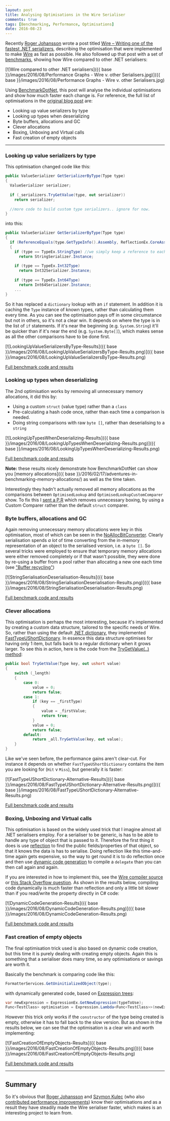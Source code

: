 ```yaml
---
layout: post
title: Analysing Optimisations in the Wire Serialiser
comments: true
tags: [Benchmarking, Performance, Optimisations]
date: 2016-08-23
---
```


Recently [Roger Johansson](http://www.twitter.com/RogerAlsing) wrote a post titled [Wire – Writing one of the fastest .NET serializers](https://rogeralsing.com/2016/08/16/wire-writing-one-of-the-fastest-net-serializers/), describing the optimisation that were implemented to make [Wire](https://github.com/akkadotnet/Wire) as fast as possible. He also followed up that post with a set of [benchmarks](https://twitter.com/RogerAlsing/status/767320145807147008), showing how Wire compared to other .NET serialisers:

[![Wire compared to other .NET serialisers]({{ base }}/images/2016/08/Performance Graphs - Wire v. other Serialisers.jpg)]({{ base }}/images/2016/08/Performance Graphs - Wire v. other Serialisers.jpg)

Using [BenchmarkDotNet](https://perfdotnet.github.io/BenchmarkDotNet/), this post will analyse the individual optimisations and show how much faster each change is. For reference, the full list of optimisations in the [original blog post](https://rogeralsing.com/2016/08/16/wire-writing-one-of-the-fastest-net-serializers/) are:

- Looking up value serializers by type
- Looking up types when deserializing
- Byte buffers, allocations and GC
- Clever allocations
- Boxing, Unboxing and Virtual calls
- Fast creation of empty objects

----

### Looking up value serializers by type

This optimisation changed code like this:

``` csharp
public ValueSerializer GetSerializerByType(Type type)
{
  ValueSerializer serializer;
 
  if (_serializers.TryGetValue(type, out serializer))
    return serializer;
 
  //more code to build custom type serializers.. ignore for now.
}
```

into this:

``` csharp
public ValueSerializer GetSerializerByType(Type type)
{
  if (ReferenceEquals(type.GetTypeInfo().Assembly, ReflectionEx.CoreAssembly))
  {
    if (type == TypeEx.StringType) //we simply keep a reference to each primitive type
      return StringSerializer.Instance;
 
    if (type == TypeEx.Int32Type)
      return Int32Serializer.Instance;
 
    if (type == TypeEx.Int64Type)
      return Int64Serializer.Instance;
    ...
}
```

So it has replaced a `dictionary` lookup with an `if` statement. In addition it is caching the `Type` instance of known types, rather than calculating them every time. As you can see the optimisation pays off in some circumstance but not in others, so it's not a clear win. It depends on where the type is in the list of `if` statements. If it's near the beginning (e.g. `System.String`) it'll be quicker than if it's near the end (e.g. `System.Byte[]`), which makes sense as all the other comparisons have to be done first.  

[![LookingUpValueSerializersByType-Results]({{ base }}/images/2016/08/LookingUpValueSerializersByType-Results.png)]({{ base }}/images/2016/08/LookingUpValueSerializersByType-Results.png)

[Full benchmark code and results](https://gist.github.com/mattwarren/af0319dc908449239cd3d135e76de4a8)

### Looking up types when deserializing

The 2nd optimisation works by removing all unnecessary memory allocations, it did this by:

- Using a custom `struct` (value type) rather than a `class`
- Pre-calculating a hash code once, rather than each time a comparison is needed. 
- Doing string comparisons with raw `byte []`, rather than deserialising to a `string`

[![LookingUpTypesWhenDeserializing-Results]({{ base }}/images/2016/08/LookingUpTypesWhenDeserializing-Results.png)]({{ base }}/images/2016/08/LookingUpTypesWhenDeserializing-Results.png)

[Full benchmark code and results](https://gist.github.com/mattwarren/da62343df8fbdc5378df21e49df6a7c3)

**Note:** these results nicely demonstrate how BenchmarkDotNet can show you [memory allocations]({{ base }}/2016/02/17/adventures-in-benchmarking-memory-allocations/) as well as the time taken.

Interestingly they hadn't actually removed all memory allocations as the comparisons between `OptimisedLookup` and `OptimisedLookupCustomComparer` show. To fix this I [sent a P.R](https://github.com/akkadotnet/Wire/pull/76) which removes unnecessary boxing, by using a Custom Comparer rather than the default `struct` comparer.

### Byte buffers, allocations and GC

Again removing unnecessary memory allocations were key in this optimisation, most of which can be seen in the [NoAllocBitConverter](https://github.com/akkadotnet/Wire/blob/dev/Wire/NoAllocBitConverter.cs). Clearly serialisation spends *a lot* of time converting from the in-memory representation of an object to the serialised version, i.e. a `byte []`. So several tricks were employed to ensure that temporary memory allocations were either removed completely or if that wasn't possible, they were done by re-using a buffer from a pool rather than allocating a new one each time (see ["Buffer recycling"](https://rogeralsing.com/2016/08/16/wire-writing-one-of-the-fastest-net-serializers/))

[![StringSerialisationDeserialisation-Results]({{ base }}/images/2016/08/StringSerialisationDeserialisation-Results.png)]({{ base }}/images/2016/08/StringSerialisationDeserialisation-Results.png)

[Full benchmark code and results](https://gist.github.com/mattwarren/e6856ab4625d4e306cc04b9349edd869)
 
### Clever allocations 

This optimisation is perhaps the most interesting, because it's implemented by creating a custom data structure, tailored to the specific needs of Wire. So, rather than using the default [.NET dictionary](https://msdn.microsoft.com/en-us/library/xfhwa508(v=vs.110).aspx), they implemented [FastTypeUShortDictionary](https://github.com/akkadotnet/Wire/blob/36b93703b003d70744fc97e3e400cca411dce1c9/Wire/FastDictionary.cs). In essence this data structure optimises for having only 1 item, but falls back to a regular dictionary when it grows larger. To see this in action, here is the code from the [TryGetValue(..) method](https://github.com/akkadotnet/Wire/blob/36b93703b003d70744fc97e3e400cca411dce1c9/Wire/FastDictionary.cs#L13-L31):

``` csharp
public bool TryGetValue(Type key, out ushort value)
{
    switch (_length)
    {
        case 0:
            value = 0;
            return false;
        case 1:
            if (key == _firstType)
            {
                value = _firstValue;
                return true;
            }
            value = 0;
            return false;
        default:
            return _all.TryGetValue(key, out value);
    }
}
``` 

Like we've seen before, the performance gains aren't clear-cut. For instance it depends on whether `FastTypeUShortDictionary` contains the item you are looking for (`Hit` v `Miss`), but generally it is faster: 

[![FastTypeUShortDictionary-Alternative-Results]({{ base }}/images/2016/08/FastTypeUShortDictionary-Alternative-Results.png)]({{ base }}/images/2016/08/FastTypeUShortDictionary-Alternative-Results.png)

[Full benchmark code and results](https://gist.github.com/mattwarren/ed18d27c66e3e539b068371a0dca98f2)

### Boxing, Unboxing and Virtual calls 

This optimisation is based on the widely used trick that I imagine almost all .NET serialisers employ. For a serialiser to be generic, is has to be able to handle any type of object that is passed to it. Therefore the first thing it does is use [reflection](https://msdn.microsoft.com/en-us/library/f7ykdhsy(v=vs.110).aspx) to find the public fields/properties of that object, so that it knows the data is has to serialise. Doing reflection like this time-and-time again gets expensive, so the way to get round it is to do reflection once and then use [dynamic code generation](https://blogs.msdn.microsoft.com/csharpfaq/2009/09/14/generating-dynamic-methods-with-expression-trees-in-visual-studio-2010/) to compile a `delegate` than you can then call again and again. 

If you are interested in how to implement this, see the [Wire compiler source](https://github.com/akkadotnet/Wire/blob/dev/Wire/Compilation/Compiler.cs) or [this Stack Overflow question](http://stackoverflow.com/questions/17949208/whats-the-easiest-way-to-generate-code-dynamically-in-net-4-5/17949447#17949447). As shown in the results below, compiling code dynamically is much faster than reflection and only a little bit slower than if you read/write the property directly in C# code:

[![DynamicCodeGeneration-Results]({{ base }}/images/2016/08/DynamicCodeGeneration-Results.png)]({{ base }}/images/2016/08/DynamicCodeGeneration-Results.png)

[Full benchmark code and results](https://gist.github.com/mattwarren/9fb3084306f065e95b4712d51fe36217)

### Fast creation of empty objects

The final optimisation trick used is also based on dynamic code creation, but this time it is purely dealing with creating empty objects. Again this is something that a serialiser does many time, so any optimisations or savings are worth it.

Basically the benchmark is comparing code like this:

``` csharp
FormatterServices.GetUninitializedObject(type);
```

with dynamically generated code, based on [Expression trees](https://msdn.microsoft.com/en-us/library/mt654263.aspx):

``` csharp
var newExpression = ExpressionEx.GetNewExpression(typeToUse);
Func<TestClass> optimisation = Expression.Lambda<Func<TestClass>>(newExpression).Compile();
``` 

However this trick only works if the `constructor` of the type being created is empty, otherwise it has to fall back to the slow version. But as shown in the results below, we can see that the optimisation is a clear win and worth implementing:

[![FastCreationOfEmptyObjects-Results]({{ base }}/images/2016/08/FastCreationOfEmptyObjects-Results.png)]({{ base }}/images/2016/08/FastCreationOfEmptyObjects-Results.png)

[Full benchmark code and results](https://gist.github.com/mattwarren/b48b3e5a720b174e64f16353d8ce9960)

----

## Summary

So it's obvious that [Roger Johansson](https://twitter.com/rogeralsing) and [Szymon Kulec](https://twitter.com/Scooletz) (who also [contributed performance improvements](https://blog.scooletz.com/2016/08/09/wire-improvements/)) know their optimisations and as a result they have steadily made the Wire serialiser faster, which makes is an interesting project to learn from. 
 